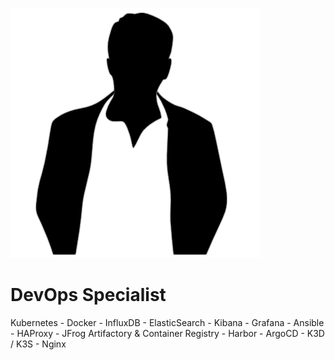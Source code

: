 
![](images/profile.png)
# DevOps Specialist

Kubernetes - Docker - InfluxDB - ElasticSearch - Kibana - Grafana - Ansible - HAProxy - JFrog Artifactory & Container Registry - Harbor - ArgoCD - K3D / K3S - Nginx
